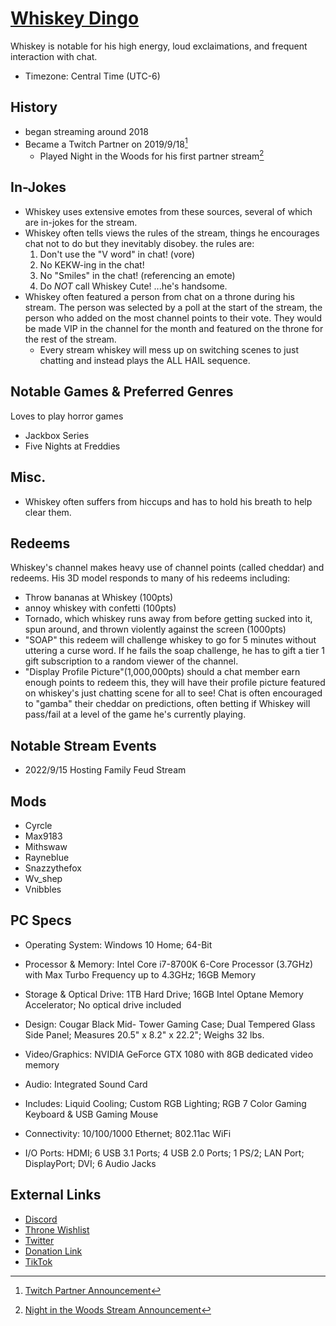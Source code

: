 # [Whiskey Dingo](https://www.tiktok.com/@whiskeyding0)

Whiskey is notable for his high energy, loud exclaimations, and frequent interaction with chat.

- Timezone: Central Time (UTC-6)

## History

- began streaming around 2018
- Became a Twitch Partner on 2019/9/18[^1]
  - Played Night in the Woods for his first partner stream[^2]

## In-Jokes

- Whiskey uses extensive emotes from these sources, several of which are in-jokes for the stream.
- Whiskey often tells views the rules of the stream, things he encourages chat not to do but they inevitably disobey. the rules are:
  1. Don't use the "V word" in chat! (vore)
  2. No KEKW-ing in the chat!
  3. No "Smiles" in the chat! (referencing an emote)
  4. Do *NOT* call Whiskey Cute! ...he's handsome.
- Whiskey often featured a person from chat on a throne during his stream. The person was selected by a poll at the start of the stream, the person who added on the most channel points to their vote. They would be made VIP in the channel for the month and featured on the throne for the rest of the stream. 
  - Every stream whiskey will mess up on switching scenes to just chatting and instead plays the ALL HAIL sequence.

## Notable Games & Preferred Genres

Loves to play horror games
- Jackbox Series
- Five Nights at Freddies

## Misc.

- Whiskey often suffers from hiccups and has to hold his breath to help clear them.

## Redeems

Whiskey's channel makes heavy use of channel points (called cheddar) and redeems. His 3D model responds to many of his redeems including:
- Throw bananas at Whiskey (100pts)
- annoy whiskey with confetti (100pts)
- Tornado, which whiskey runs away from before getting sucked into it, spun around, and thrown violently against the screen (1000pts)
- "SOAP" this redeem will challenge whiskey to go for 5 minutes without uttering a curse word. If he fails the soap challenge, he has to gift a tier 1 gift subscription to a random viewer of the channel.
- "Display Profile Picture"(1,000,000pts) should a chat member earn enough points to redeem this, they will have their profile picture featured on whiskey's just chatting scene for all to see!
Chat is often encouraged to "gamba" their cheddar on predictions, often betting if Whiskey will pass/fail at a level of the game he's currently playing. 

## Notable Stream Events

- 2022/9/15 Hosting Family Feud Stream

## Mods

- Cyrcle
- Max9183
- Mithswaw
- Rayneblue
- Snazzythefox
- Wv_shep
- Vnibbles

## PC Specs

- Operating System: Windows 10 Home; 64-Bit

- Processor & Memory: Intel Core i7-8700K 6-Core Processor (3.7GHz) with Max Turbo Frequency up to 4.3GHz; 16GB Memory

- Storage & Optical Drive: 1TB Hard Drive; 16GB Intel Optane Memory Accelerator; No optical drive included

- Design: Cougar Black Mid- Tower Gaming Case; Dual Tempered Glass Side Panel; Measures 20.5" x 8.2" x 22.2"; Weighs 32 lbs.

- Video/Graphics: NVIDIA GeForce GTX 1080 with 8GB dedicated video memory

- Audio: Integrated Sound Card

- Includes: Liquid Cooling; Custom RGB Lighting; RGB 7 Color Gaming Keyboard & USB Gaming Mouse

- Connectivity: 10/100/1000 Ethernet; 802.11ac WiFi

- I/O Ports: HDMI; 6 USB 3.1 Ports; 4 USB 2.0 Ports; 1 PS/2; LAN Port; DisplayPort; DVI; 6 Audio Jacks

## External Links

- [Discord](https://discord.com/invite/dingoden)
- [Throne Wishlist](https://throne.me/u/whiskeyding0)
- [Twitter](https://twitter.com/Whiskey_Dingo)
- [Donation Link](https://streamlabs.com/whiskeyding0/tip)
- [TikTok](https://www.tiktok.com/@whiskeyding0)

[^1]: [Twitch Partner Announcement](https://twitter.com/Whiskey_Dingo/status/1174473493217513473)

[^2]: [Night in the Woods Stream Announcement](https://discord.com/channels/178042794386915328/498076901705908234/624411124082933761)
